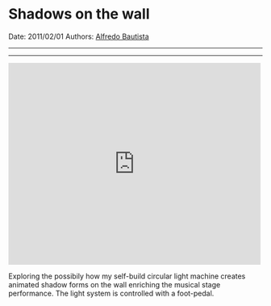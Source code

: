 # Shadows on the wall

Date: 2011/02/01
Authors: [Alfredo Bautista](http://www.bautista-ferreiro.de/)

---
---

<iframe src="https://player.vimeo.com/video/19782962?title=0&byline=0&portrait=0" width="500" height="400" frameborder="0" webkitallowfullscreen mozallowfullscreen allowfullscreen></iframe>

Exploring the possibily how my self-build circular light machine creates animated shadow forms on the wall enriching the musical stage performance. The light system is controlled with a foot-pedal.